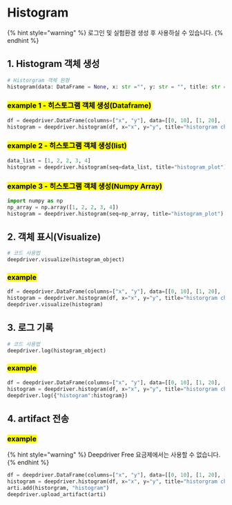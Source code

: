 # Histogram

{% hint style="warning" %}
로그인 및 실험환경 생성 후 사용하실 수 있습니다.
{% endhint %}

## 1. Histogram 객체 생성

```python
# Historgram 객체 원형
histogram(data: DataFrame = None, x: str ="", y: str = "", title: str = "", seq: Union[np.ndarray, list]=None)
```

### <mark style="background-color:yellow;">example 1 - 히스토그램 객체 생성(Dataframe)</mark>

```python
df = deepdriver.DataFrame(columns=["x", "y"], data=[[0, 10], [1, 20], [2, 30]])
histogram = deepdriver.histogram(df, x="x", y="y", title="historgram chart")
```

### <mark style="background-color:yellow;">example 2 - 히스토그램 객체 생성(list)</mark>

```python
data_list = [1, 2, 2, 3, 4]
histogram = deepdriver.histogram(seq=data_list, title="histogram_plot")
```

### <mark style="background-color:yellow;">example 3 - 히스토그램 객체 생성(Numpy Array)</mark>

```python
import numpy as np
np_array = np.array([1, 2, 2, 3, 4])
histogram = deepdriver.histogram(seq=np_array, title="histogram_plot")
```

## 2. 객체 표시(Visualize)

```python
# 코드 사용법
deepdriver.visualize(histogram_object)
```

### <mark style="background-color:yellow;">example</mark>

```python
df = deepdriver.DataFrame(columns=["x", "y"], data=[[0, 10], [1, 20], [2, 30]])
histogram = deepdriver.histogram(df, x="x", y="y", title="historgram chart")
deepdriver.visualize(histogram)
```

## 3. 로그 기록

```python
# 코드 사용법
deepdriver.log(histogram_object)
```

### <mark style="background-color:yellow;">example</mark>

```python
df = deepdriver.DataFrame(columns=["x", "y"], data=[[0, 10], [1, 20], [2, 30]])
histogram = deepdriver.histogram(df, x="x", y="y", title="historgram chart")
deepdriver.log({"histogram":histogram})
```

## 4. artifact 전송

### <mark style="background-color:yellow;">example</mark>

{% hint style="warning" %}
Deepdriver Free 요금제에서는 사용할 수 없습니다.
{% endhint %}

```python
df = deepdriver.DataFrame(columns=["x", "y"], data=[[0, 10], [1, 20], [2, 30]])
histogram = deepdriver.histogram(df, x="x", y="y", title="historgram chart")
arti.add(historgram, "histogram")
deepdriver.upload_artifact(arti)
```
